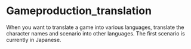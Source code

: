 # Gameproduction_translation
When you want to translate a game into various languages, translate the character names and scenario into other languages. The first scenario is currently in Japanese.
